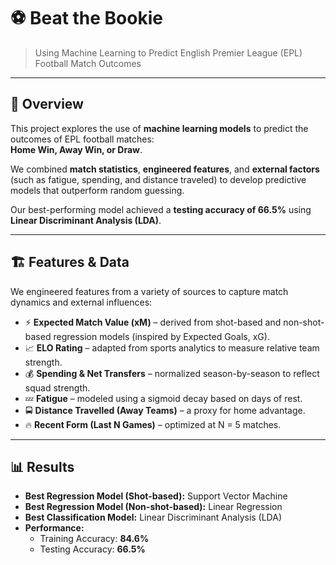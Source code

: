 # ⚽ Beat the Bookie  

> Using Machine Learning to Predict English Premier League (EPL) Football Match Outcomes  

---

## 📖 Overview  
This project explores the use of **machine learning models** to predict the outcomes of EPL football matches:  
**Home Win, Away Win, or Draw**.  

We combined **match statistics**, **engineered features**, and **external factors** (such as fatigue, spending, and distance traveled) to develop predictive models that outperform random guessing.  

Our best-performing model achieved a **testing accuracy of 66.5%** using **Linear Discriminant Analysis (LDA)**.  

---

## 🏗️ Features & Data  
We engineered features from a variety of sources to capture match dynamics and external influences:  
- ⚡ **Expected Match Value (xM)** – derived from shot-based and non-shot-based regression models (inspired by Expected Goals, xG).  
- 📈 **ELO Rating** – adapted from sports analytics to measure relative team strength.  
- 💰 **Spending & Net Transfers** – normalized season-by-season to reflect squad strength.  
- 💤 **Fatigue** – modeled using a sigmoid decay based on days of rest.  
- 🚍 **Distance Travelled (Away Teams)** – a proxy for home advantage.  
- 🔥 **Recent Form (Last N Games)** – optimized at N = 5 matches.  

---

## 📊 Results  
- **Best Regression Model (Shot-based):** Support Vector Machine  
- **Best Regression Model (Non-shot-based):** Linear Regression  
- **Best Classification Model:** Linear Discriminant Analysis (LDA)  
- **Performance:**  
  - Training Accuracy: **84.6%**  
  - Testing Accuracy: **66.5%**  
